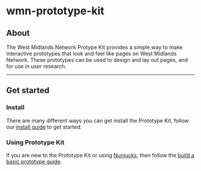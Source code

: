# wmn-prototype-kit

## About

The West Midlands Network Protype Kit provides a simple way to make interactive prototypes that look and feel like pages on West Midlands Network. These prototypes can be used to design and lay out pages, and for use in user research.

---

## Get started

### Install

There are many different ways you can get install the Prototype Kit, follow our [install guide](./docs/install.md) to get started.

### Using Prototype Kit

If you are new to the Prototype Kit or using [Nunjucks](https://mozilla.github.io/nunjucks/), then follow the [build a basic prototype guide](./docs/build-basic-prototype/build-basic-prototype.md.md).
